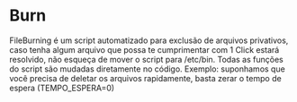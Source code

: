 # Burn

FileBurning é um script automatizado para exclusão de arquivos privativos, caso tenha algum arquivo que possa te cumprimentar com 1 Click estará resolvido, não esqueça de mover o script para /etc/bin. Todas as funções do script são mudadas diretamente no código. Exemplo: suponhamos que você precisa de deletar os arquivos rapidamente, basta zerar o tempo de espera (TEMPO_ESPERA=0)

